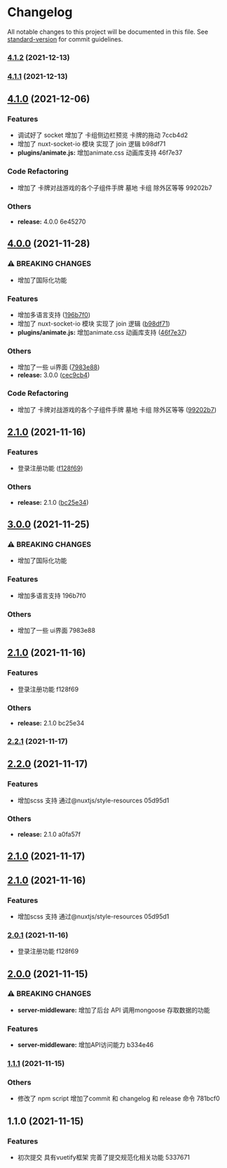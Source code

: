 # Changelog

All notable changes to this project will be documented in this file. See [standard-version](https://github.com/conventional-changelog/standard-version) for commit guidelines.

### [4.1.2](///compare/v4.1.1...v4.1.2) (2021-12-13)

### [4.1.1](///compare/v4.1.0...v4.1.1) (2021-12-13)

## [4.1.0](///compare/v3.0.0...v4.1.0) (2021-12-06)


### Features

* 调试好了 socket   增加了 卡组侧边栏预览 卡牌的拖动 7ccb4d2
* 增加了 nuxt-socket-io 模块  实现了 join 逻辑 b98df71
* **plugins/animate.js:** 增加animate.css 动画库支持 46f7e37


### Code Refactoring

* 增加了 卡牌对战游戏的各个子组件手牌  墓地 卡组  除外区等等 99202b7


### Others

* **release:** 4.0.0 6e45270

## [4.0.0](https://gitee.com/XingXuanKeJiWenHua/battle-cards/compare/v2.2.1...v4.0.0) (2021-11-28)


### ⚠ BREAKING CHANGES

* 增加了国际化功能

### Features

* 增加多语言支持 ([196b7f0](https://gitee.com/XingXuanKeJiWenHua/battle-cards/commit/196b7f0e73642d2ad5efc0896e78b4bceea0c912))
* 增加了 nuxt-socket-io 模块  实现了 join 逻辑 ([b98df71](https://gitee.com/XingXuanKeJiWenHua/battle-cards/commit/b98df71fd530e3972ab15e177f10d0a67a0fad7b))
* **plugins/animate.js:** 增加animate.css 动画库支持 ([46f7e37](https://gitee.com/XingXuanKeJiWenHua/battle-cards/commit/46f7e37fecfb07d59e48aff6cab6df82d130aea7))


### Others

* 增加了一些 ui界面 ([7983e88](https://gitee.com/XingXuanKeJiWenHua/battle-cards/commit/7983e88a684e2777d9bb8b53c4eb6c268c49050e))
* **release:** 3.0.0 ([cec9cb4](https://gitee.com/XingXuanKeJiWenHua/battle-cards/commit/cec9cb40a61cc8cf6cd264c3bb627210c5263e36))


### Code Refactoring

* 增加了 卡牌对战游戏的各个子组件手牌  墓地 卡组  除外区等等 ([99202b7](https://gitee.com/XingXuanKeJiWenHua/battle-cards/commit/99202b7e6c9c55d6b8975c36234253f4f03820d7))

## [2.1.0](https://gitee.com/XingXuanKeJiWenHua/battle-cards/compare/v2.0.0...v2.1.0) (2021-11-16)


### Features

* 登录注册功能 ([f128f69](https://gitee.com/XingXuanKeJiWenHua/battle-cards/commit/f128f69a7072cb2334b47c680d927cbee29466f1))


### Others

* **release:** 2.1.0 ([bc25e34](https://gitee.com/XingXuanKeJiWenHua/battle-cards/commit/bc25e349e8ca288b47c779984312e1de4878babb))

## [3.0.0](///compare/v2.2.1...v3.0.0) (2021-11-25)


### ⚠ BREAKING CHANGES

* 增加了国际化功能

### Features

* 增加多语言支持 196b7f0


### Others

* 增加了一些 ui界面 7983e88

## [2.1.0](///compare/v2.0.0...v2.1.0) (2021-11-16)


### Features

* 登录注册功能 f128f69


### Others

* **release:** 2.1.0 bc25e34

### [2.2.1](///compare/v2.2.0...v2.2.1) (2021-11-17)

## [2.2.0](///compare/v2.0.1...v2.2.0) (2021-11-17)


### Features

* 增加scss 支持 通过@nuxtjs/style-resources 05d95d1


### Others

* **release:** 2.1.0 a0fa57f

## [2.1.0](///compare/v2.0.1...v2.1.0) (2021-11-17)
## [2.1.0](///compare/v2.0.0...v2.1.0) (2021-11-16)


### Features

* 增加scss 支持 通过@nuxtjs/style-resources 05d95d1

### [2.0.1](///compare/v2.0.0...v2.0.1) (2021-11-16)
* 登录注册功能 f128f69

## [2.0.0](///compare/v1.1.1...v2.0.0) (2021-11-15)


### ⚠ BREAKING CHANGES

* **server-middleware:** 增加了后台 API 调用mongoose 存取数据的功能

### Features

* **server-middleware:** 增加API访问能力 b334e46

### [1.1.1](///compare/v1.1.0...v1.1.1) (2021-11-15)


### Others

* 修改了 npm script  增加了commit 和 changelog 和 release 命令 781bcf0

## 1.1.0 (2021-11-15)


### Features

* 初次提交 具有vuetify框架 完善了提交规范化相关功能 5337671
